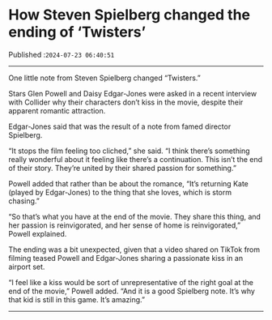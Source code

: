 # How Steven Spielberg changed the ending of ‘Twisters’

Published :`2024-07-23 06:40:51`

---

One little note from Steven Spielberg changed “Twisters.”

Stars Glen Powell and Daisy Edgar-Jones were asked in a recent interview with Collider why their characters don’t kiss in the movie, despite their apparent romantic attraction.

Edgar-Jones said that was the result of a note from famed director Spielberg.

“It stops the film feeling too cliched,” she said. “I think there’s something really wonderful about it feeling like there’s a continuation. This isn’t the end of their story. They’re united by their shared passion for something.”

Powell added that rather than be about the romance, “It’s returning Kate (played by Edgar-Jones) to the thing that she loves, which is storm chasing.”

“So that’s what you have at the end of the movie. They share this thing, and her passion is reinvigorated, and her sense of home is reinvigorated,” Powell explained.

The ending was a bit unexpected, given that a video shared on TikTok from filming teased Powell and Edgar-Jones sharing a passionate kiss in an airport set.

“I feel like a kiss would be sort of unrepresentative of the right goal at the end of the movie,” Powell added. “And it is a good Spielberg note. It’s why that kid is still in this game. It’s amazing.”

---

